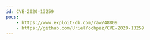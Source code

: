 ```yaml
---
id: CVE-2020-13259
pocs: 
    - https://www.exploit-db.com/raw/48809
    - https://github.com/UrielYochpaz/CVE-2020-13259
---
```

